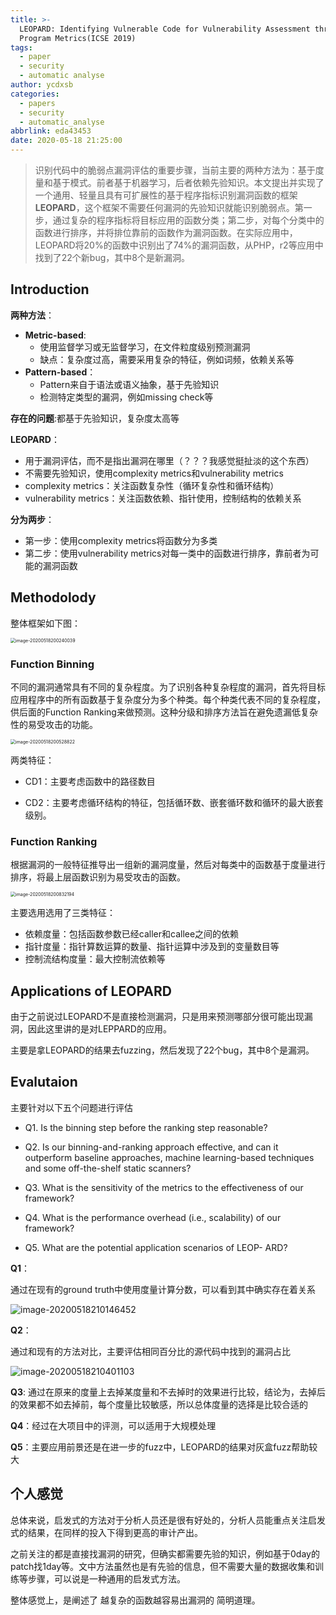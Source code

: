 ```yaml
---
title: >-
  LEOPARD: Identifying Vulnerable Code for Vulnerability Assessment through
  Program Metrics(ICSE 2019)
tags:
  - paper
  - security
  - automatic analyse
author: ycdxsb
categories:
  - papers
  - security
  - automatic_analyse
abbrlink: eda43453
date: 2020-05-18 21:25:00
---
```


<!--toc-->


> 识别代码中的脆弱点漏洞评估的重要步骤，当前主要的两种方法为：基于度量和基于模式。前者基于机器学习，后者依赖先验知识。本文提出并实现了一个通用、轻量且具有可扩展性的基于程序指标识别漏洞函数的框架 **LEOPARD**，这个框架不需要任何漏洞的先验知识就能识别脆弱点。第一步，通过复杂的程序指标将目标应用的函数分类；第二步，对每个分类中的函数进行排序，并将排位靠前的函数作为漏洞函数。在实际应用中，LEOPARD将20%的函数中识别出了74%的漏洞函数，从PHP，r2等应用中找到了22个新bug，其中8个是新漏洞。

<!--more-->

## Introduction

**两种方法**：

- **Metric-based**:
  - 使用监督学习或无监督学习，在文件粒度级别预测漏洞
  - 缺点：复杂度过高，需要采用复杂的特征，例如词频，依赖关系等
- **Pattern-based**：
  - Pattern来自于语法或语义抽象，基于先验知识
  - 检测特定类型的漏洞，例如missing check等



**存在的问题**:都基于先验知识，复杂度太高等



**LEOPARD**：

- 用于漏洞评估，而不是指出漏洞在哪里（？？？我感觉挺扯淡的这个东西）
- 不需要先验知识，使用complexity metrics和vulnerability metrics
- complexity metrics：关注函数复杂性（循环复杂性和循环结构）
- vulnerability metrics：关注函数依赖、指针使用，控制结构的依赖关系

**分为两步**：

- 第一步：使用complexity metrics将函数分为多类
- 第二步：使用vulnerability metrics对每一类中的函数进行排序，靠前者为可能的漏洞函数



## Methodolody

整体框架如下图：

<img src="https://ycdxsb-1257345996.cos.ap-beijing.myqcloud.com/blog/2020-07-11-133800.jpg" alt="image-20200518200240039" style="zoom:50%;" />

### Function Binning

不同的漏洞通常具有不同的复杂程度。为了识别各种复杂程度的漏洞，首先将目标应用程序中的所有函数基于复杂度分为多个种类。每个种类代表不同的复杂程度，供后面的Function Ranking来做预测。这种分级和排序方法旨在避免遗漏低复杂性的易受攻击的功能。

<img src="https://ycdxsb-1257345996.cos.ap-beijing.myqcloud.com/blog/2020-07-11-133815.jpg" alt="image-20200518200528822" style="zoom:50%;" />

两类特征：

- CD1：主要考虑函数中的路径数目

- CD2：主要考虑循环结构的特征，包括循环数、嵌套循环数和循环的最大嵌套级别。



### Function Ranking

根据漏洞的一般特征推导出一组新的漏洞度量，然后对每类中的函数基于度量进行排序，将最上层函数识别为易受攻击的函数。

<img src="https://ycdxsb-1257345996.cos.ap-beijing.myqcloud.com/blog/2020-07-11-133820.jpg" alt="image-20200518200832194" style="zoom:50%;" />

主要选用选用了三类特征：

- 依赖度量：包括函数参数已经caller和callee之间的依赖
- 指针度量：指针算数运算的数量、指针运算中涉及到的变量数目等
- 控制流结构度量：最大控制流依赖等



## Applications of LEOPARD

由于之前说过LEOPARD不是直接检测漏洞，只是用来预测哪部分很可能出现漏洞，因此这里讲的是对LEPPARD的应用。



主要是拿LEOPARD的结果去fuzzing，然后发现了22个bug，其中8个是漏洞。



## Evalutaion

主要针对以下五个问题进行评估

- Q1. Is the binning step before the ranking step reasonable?

- Q2. Is our binning-and-ranking approach effective, and can it outperform baseline approaches, machine learning-based techniques and some off-the-shelf static scanners?

- Q3. What is the sensitivity of the metrics to the effectiveness of our framework? 

- Q4. What is the performance overhead (i.e., scalability) of our framework? 

- Q5. What are the potential application scenarios of LEOP- ARD? 



**Q1**：

通过在现有的ground truth中使用度量计算分数，可以看到其中确实存在着关系

![image-20200518210146452](https://ycdxsb-1257345996.cos.ap-beijing.myqcloud.com/blog/2020-07-11-133831.jpg)



**Q2**：

通过和现有的方法对比，主要评估相同百分比的源代码中找到的漏洞占比

![image-20200518210401103](https://ycdxsb-1257345996.cos.ap-beijing.myqcloud.com/blog/2020-07-11-133836.jpg)



**Q3**: 通过在原来的度量上去掉某度量和不去掉时的效果进行比较，结论为，去掉后的效果都不如去掉前，每个度量比较敏感，所以总体度量的选择是比较合适的



**Q4**：经过在大项目中的评测，可以适用于大规模处理



**Q5**：主要应用前景还是在进一步的fuzz中，LEOPARD的结果对灰盒fuzz帮助较大



## 个人感觉

总体来说，启发式的方法对于分析人员还是很有好处的，分析人员能重点关注启发式的结果，在同样的投入下得到更高的审计产出。

之前关注的都是直接找漏洞的研究，但确实都需要先验的知识，例如基于0day的patch找1day等。文中方法虽然也是有先验的信息，但不需要大量的数据收集和训练等步骤，可以说是一种通用的启发式方法。

整体感觉上，是阐述了 越复杂的函数越容易出漏洞的 简明道理。

